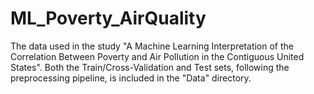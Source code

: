 ﻿# ML_Poverty_AirQuality
The data used in the study "A Machine Learning Interpretation of the Correlation Between Poverty and Air Pollution in the Contiguous United States". Both the Train/Cross-Validation and Test sets, following the preprocessing pipeline, is included in  the "Data" directory.
